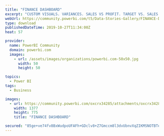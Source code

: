 ```yaml
---
title: "FINANCE DASHBOARD"
excerpt: "CUSTOM VISUALS. VARIANCES. SALES VS PROFIT. TARGET VS. SALES ANALYSIS."
webUrl: https://community.powerbi.com/t5/Data-Stories-Gallery/FINANCE-DASHBOARD/m-p/829382
type: download
publishedDateTime: 2019-10-27T11:34:00Z
heat: 57

provider:
  name: PowerBI Community
  domain: powerbi.com
  images:
    - url: /assets/images/organizations/powerbi.com-50x50.jpg
      width: 50
      height: 50

topics:
  - Power BI
tags:
  - Business

images:
  - url: https://community.powerbi.com/oxcrx34285/attachments/oxcrx34285/DataStoriesGallery/3090/1/Annotation%202019-10-27%20235954.jpg
    width: 1377
    height: 775
    title: "FINANCE DASHBOARD"

secured: "85ge+ve74fv8BxWudpoUFAFh+GDclv8+Z7Gmccm8l3dvUbnvXqZIKMSNOTBTeHjlkjHm72B9VA8YU0jrb/4KzRzgkvxPbwFt6+HdcjlDSTkew0O0lelcwrsjEsZT3YrIrhNnZlOZ87QPcwHjUXWgpnbyNcmNHMjsnleqjMbHzie4MZuKQnZPIULT/91n7oIArOpxIuy6/OVxoMLMdJTYRbv0++08BUer+ybrCn8v4kZ7XXNVBzJUyrHxLKyf3hbdRl5+2wKklFFYnzetrxAiX8QfYW9YM1HhP8Uq9fNaBZxc6/4ktEZAgEmkQuJQWI+W95CKZzfTHwdipW6HPZNv03ATnOyx4dgEaTvPpI3OhNRMkeq0HEH8pQW/FcU27T8b;QXd2YLC9RrjHQv+v1ptcaA=="
---
```


